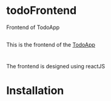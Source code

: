 # todoFrontend

Frontend of TodoApp

##

This is the frontend of the <a href="https://github.com/aminubarade/todo">TodoApp</a>

#

The frontend is designed using reactJS

# Installation


